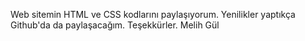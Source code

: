 Web sitemin HTML ve CSS kodlarını paylaşıyorum. Yenilikler yaptıkça Github'da da paylaşacağım. Teşekkürler.
Melih Gül
